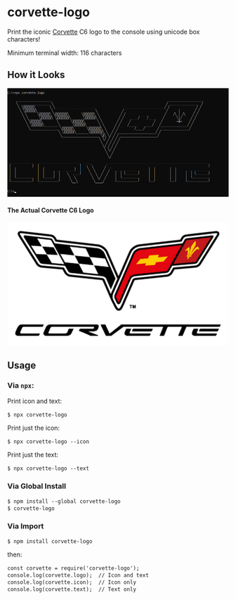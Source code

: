 # corvette-logo
Print the iconic [Corvette](https://www.chevrolet.com/performance/corvette) C6 logo to the console using unicode box characters!

Minimum terminal width: 116 characters

## How it Looks
![What corvette-logo prints to the console](https://raw.githubusercontent.com/spirometaxas/corvette-logo/main/img/corvette-logo-demo.png)

#### The Actual Corvette C6 Logo
![The actual Corvette C6 logo](https://raw.githubusercontent.com/spirometaxas/corvette-logo/main/img/corvette-logo-original.png)

## Usage
### Via `npx`:
Print icon and text:
```
$ npx corvette-logo
```
Print just the icon:
```
$ npx corvette-logo --icon
```
Print just the text:
```
$ npx corvette-logo --text
```

### Via Global Install
```
$ npm install --global corvette-logo
$ corvette-logo
```

### Via Import
```
$ npm install corvette-logo
```
then:
```
const corvette = require('corvette-logo');
console.log(corvette.logo);  // Icon and text
console.log(corvette.icon);  // Icon only
console.log(corvette.text);  // Text only
```